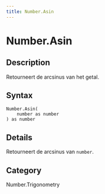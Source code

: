```yaml
---
title: Number.Asin
---
```


# Number.Asin


## Description

Retourneert de arcsinus van het getal.


## Syntax

```powerquery
Number.Asin(
    number as number
) as number
```


## Details

Retourneert de arcsinus van <code>number</code>.



## Category
Number.Trigonometry
